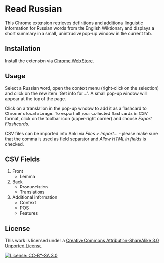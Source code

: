 # Read Russian

This Chrome extension retrieves definitions and additional linguistic information for Russian words from the English Wiktionary and displays a short summary in a small, unintrusive pop-up window in the current tab.

## Installation

Install the extension via [Chrome Web Store](https://chrome.google.com/webstore/detail/read-russian/bfiedbggkbnefgngmdkhofddgpfjahcd).

## Usage

Select a Russian word, open the context menu (right-click on the selection) and click on the new item 'Get info for ...'. A small pop-up window will appear at the top of the page.

Click on a translation in the pop-up window to add it as a flashcard to Chrome's local storage. To export all your collected flashcards in CSV format, click on the toolbar icon (upper-right corner) and choose _Export Flashcards_.

CSV files can be imported into Anki via _Files > Import..._ - please make sure that the comma is used as field separator and _Allow HTML in fields_ is checked.

## CSV Fields

1. Front
    * Lemma
2. Back
    * Pronunciation
    * Translations
3. Additional information
    * Context
    * POS
    * Features

## License

This work is licensed under a [Creative Commons Attribution-ShareAlike 3.0 Unported License](http://creativecommons.org/licenses/by-sa/3.0/). 

[![License: CC-BY-SA 3.0](https://i.creativecommons.org/l/by-sa/3.0/80x15.png)](http://creativecommons.org/licenses/by-sa/3.0/)
